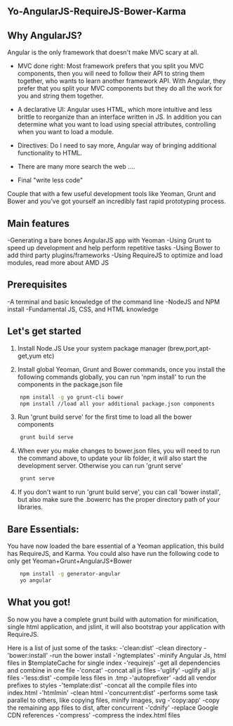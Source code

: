 ## Yo-AngularJS-RequireJS-Bower-Karma ##

## Why AngularJS?

Angular is the only framework that doesn't make MVC scary at all.

- MVC done right: Most framework prefers that you split you MVC components, then you will need to follow their API to string them together, who wants to learn another framework API. With Angular, they prefer that you split your MVC components but they do all the work for you and string them together.

- A declarative UI: Angular uses HTML, which more intuitive and less brittle to reorganize than an interface written in JS. In addition you can determine what you want to load using special attributes, controlling when you want to load a module. 

- Directives: Do I need to say more, Angular way of bringing additional functionality to HTML.

- There are many more search the web ....

- Final "write less code"

Couple that with a few useful development tools like Yeoman, Grunt and Bower and you’ve got yourself an incredibly fast rapid prototyping process.


## Main features

-Generating a bare bones AngularJS app with Yeoman
-Using Grunt to speed up development and help perform repetitive tasks
-Using Bower to add third party plugins/frameworks
-Using RequireJS to optimize and load modules, read more about AMD JS


## Prerequisites

-A terminal and basic knowledge of the command line
-NodeJS and NPM install
-Fundamental JS, CSS, and HTML knowledge


## Let's get started
1. Install Node.JS
Use your system package manager (brew,port,apt-get,yum etc)

2. Install global Yeoman, Grunt and Bower commands, once you install the following commands globally, you can run 'npm install' to run the components in the package.json file

```bash
	npm install -g yo grunt-cli bower
	npm install //load all your additional package.json components
```

3. Run 'grunt build serve' for the first time to load all the bower components

```bash
	grunt build serve
```

4. When ever you make changes to bower.json files, you will need to run the command above, to update your lib folder, it will also start the development server. Otherwise you can run 
'grunt serve'

```bash
	grunt serve
```

4. If you don't want to run 'grunt build serve', you can call 'bower install', but also make sure the .bowerrc has the proper directory path of your libraries.

## Bare Essentials:
You have now loaded the bare essential of a Yeoman application, this build has RequireJS, and Karma.  You could also have run the following code to only get Yeoman+Grunt+AngularJS+Bower
```bash
	npm install -g generator-angular
	yo angular
```

## What you got!
So now you have a complete grunt build with automation for minification, single html application, and jslint, it will also bootstrap your application with RequireJS.

Here is a list of just some of the tasks:
-'clean:dist'  -clean directory
-'bower:install' -run the bower install
-'ngtemplates' -minify Angular Js, html files in $templateCache for single index
-'requirejs' -get all dependencies and combine in one file
-'concat' -concat all js files
-'uglify' -uglify all js files
-'less:dist' -compile less files in .tmp
-'autoprefixer' -add all vendor prefixes to styles
-'template:dist' -concat all the compile files into index.html
-'htmlmin' -clean html
-'concurrent:dist' -performs some task parallel to others, like copying files, minify images, svg
-'copy:app' -copy the remaining app files to dist, after concurrent
-'cdnify' -replace Google CDN references
-'compress' -compress the index.html files 






